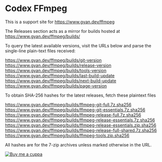 # Codex FFmpeg

This is a support site for https://www.gyan.dev/ffmpeg

The Releases section acts as a mirror for builds hosted at https://www.gyan.dev/ffmpeg/builds/

To query the latest available versions, visit the URLs below and parse the single-line plain-text files received:

https://www.gyan.dev/ffmpeg/builds/git-version  
https://www.gyan.dev/ffmpeg/builds/release-version  
https://www.gyan.dev/ffmpeg/builds/tools-version  
https://www.gyan.dev/ffmpeg/builds/last-build-update  
https://www.gyan.dev/ffmpeg/builds/next-build-update  
https://www.gyan.dev/ffmpeg/builds/page-version  


To obtain SHA-256 hashes for the latest releases, fetch these plaintext files

https://www.gyan.dev/ffmpeg/builds/ffmpeg-git-full.7z.sha256  
https://www.gyan.dev/ffmpeg/builds/ffmpeg-git-essentials.7z.sha256  
https://www.gyan.dev/ffmpeg/builds/ffmpeg-release-full.7z.sha256  
https://www.gyan.dev/ffmpeg/builds/ffmpeg-release-essentials.7z.sha256  
https://www.gyan.dev/ffmpeg/builds/ffmpeg-release-essentials.zip.sha256  
https://www.gyan.dev/ffmpeg/builds/ffmpeg-release-full-shared.7z.sha256  
https://www.gyan.dev/ffmpeg/builds/ffmpeg-tools.zip.sha256  

All hashes are for the 7-zip archives unless marked otherwise in the URL.

[![Buy me a cuppa](../assets/bmc-192.png)](https://www.buymeacoffee.com/gyan)